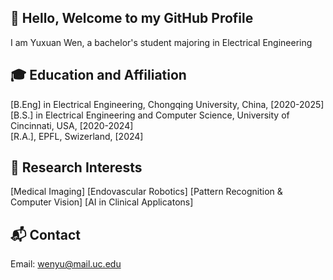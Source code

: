 ## 👋 Hello, Welcome to my GitHub Profile
I am Yuxuan Wen, a bachelor's student majoring in Electrical Engineering

## 🎓 Education and Affiliation
[B.Eng] in Electrical Engineering, Chongqing University, China, [2020-2025]  
[B.S.] in Electrical Engineering and Computer Science, University of Cincinnati, USA, [2020-2024]  
[R.A.], EPFL, Swizerland, [2024]

## 🔬 Research Interests
[Medical Imaging]
[Endovascular Robotics]
[Pattern Recognition & Computer Vision] 
[AI in Clinical Applicatons]

## 📬 Contact
Email: wenyu@mail.uc.edu
